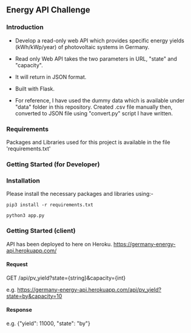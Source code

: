 <h2>Energy API Challenge</h2>

<h3>Introduction</h3>

* Develop a read-only web API which provides specific energy yields (kWh/kWp/year) of photovoltaic systems in Germany.

* Read only Web API takes the two parameters in URL, "state" and "capacity".

* It will return in JSON format.

* Built with Flask.

* For reference, I have used the dummy data which is available under "data" folder in this repository. Created .csv file manually then, converted to JSON file using "convert.py" script I have written.


<h3>Requirements</h3>

Packages and Libraries used for this project is available in the file 'requirements.txt'

<h3>Getting Started (for Developer)</h3>
<h3>Installation</h3>

Please install the necessary packages and libraries using:-

```
pip3 install -r requirements.txt
```

```
python3 app.py
```


<h3>Getting Started (client)</h3>

API has been deployed to here on Heroku.
https://germany-energy-api.herokuapp.com/

<h4>Request</h4>

GET /api/pv_yield?state={string}&capacity={int}

e.g. https://germany-energy-api.herokuapp.com/api/pv_yield?state=by&capacity=10

<h4>Response</h4>
e.g. {"yield": 11000, "state": "by"}





